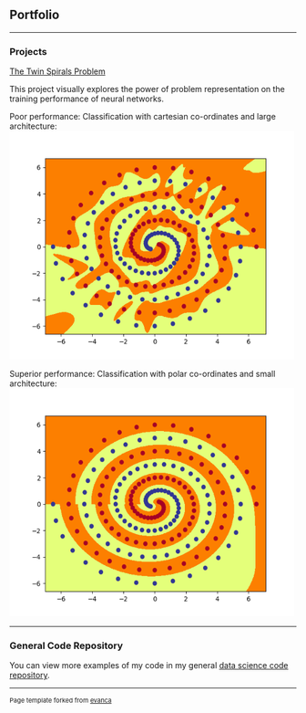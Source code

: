 ## Portfolio

---

### Projects

[The Twin Spirals Problem](https://github.com/dmc-au/twin-spirals)

This project visually explores the power of problem representation on the training performance of neural networks.

Poor performance: Classification with cartesian co-ordinates and large architecture:
<img src="https://raw.githubusercontent.com/dmc-au/twin-spirals/main/images/raw_out.png" width="500" height="400"/>

Superior performance: Classification with polar co-ordinates and small architecture:
<img src="https://raw.githubusercontent.com/dmc-au/twin-spirals/main/images/polar_out.png" width="500" height="400"/>

---

### General Code Repository

You can view more examples of my code in my general [data science code repository](https://github.com/dmc-au/data-science).

---
<p style="font-size:11px">Page template forked from <a href="https://github.com/evanca/quick-portfolio">evanca</a></p>
<!-- Remove above link if you don't want to attibute -->
